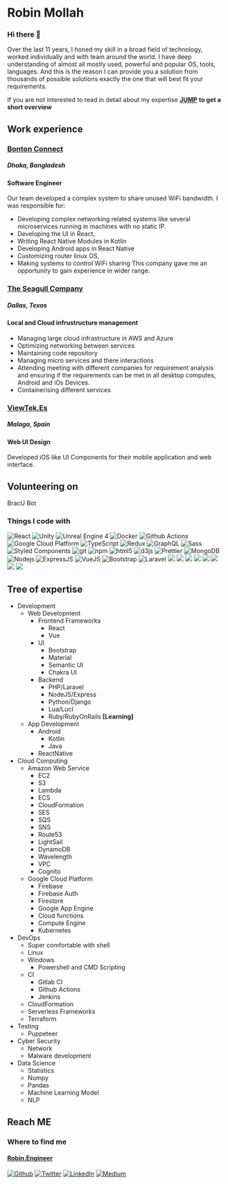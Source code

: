 # Robin Mollah
### Hi there 👋

Over the last 11 years, I honed my skill in a broad field of technology, worked individually and with team around the world. I have deep understanding of almost all mostly used, powerful and popular OS, tools, languages. And this is the reason I can provide you a solution from thousands of possible solutions exactly the one that will best fit your requirements.

If you are not interested to read in detail about my expertise [**JUMP**](#work-experience) **to get a short overview**


<!--
**robinmollah/robinmollah** is a ✨ _special_ ✨ repository because its `README.md` (this file) appears on your GitHub profile.

Here are some ideas to get you started:

- 🔭 I’m currently working on ...
- 🌱 I’m currently learning ...
- 👯 I’m looking to collaborate on ...
- 🤔 I’m looking for help with ...
- 💬 Ask me about ...
- 📫 How to reach me: ...
- 😄 Pronouns: ...
- ⚡ Fun fact: ...
-->
## Work experience
### [Bonton Connect](http://bonton.app)
##### Dhaka, Bangladesh
#### Software Engineer
Our team developed a complex system to share unused WiFi bandwidth. I was responsible for:
- Developing complex networking related systems like several microservices running in machines with no static IP.
- Developing the UI in React,
- Writing React Native Modules in Kotlin
- Developing Android apps in React Native
- Customizing router linux OS,
- Making systems to control WiFi sharing
This company gave me an opportunity to gain experience in wider range.

### [The Seagull Company](https://www.seagullcompany.com/)
##### Dallas, Texas
#### Local and Cloud infrustructure management
- Managing large cloud infrastructure in AWS and Azure
- Optimizing networking between services
- Maintaining code repository
- Managing micro services and there interactions
- Attending meeting with different companies for requirement analysis and ensuring if the requirements can be met in all desktop computes, Android and iOs Devices.
- Containerising different services

### [ViewTek.Es](http://viewtek.es)
##### Malaga, Spain
#### Web UI Design
Developed iOS like UI Components for their mobile application and web interface.

## Volunteering on
BracU Bot

### Things I code with
<p>
  <img alt="React" src="https://img.shields.io/badge/-React-45b8d8?style=flat-square&logo=react&logoColor=white" />
  <img alt="Unity" src="https://img.shields.io/badge/-Unity-8DD6F9?style=flat-square&logo=unity&logoColor=white" />
  <img alt="Unreal Engine 4" src="https://img.shields.io/badge/-Unreal_Engine_4-5849BE?style=flat-square&logo=ue4&logoColor=white" />
  <img alt="Docker" src="https://img.shields.io/badge/-Docker-46a2f1?style=flat-square&logo=docker&logoColor=white" />
  <img alt="Github Actions" src="https://img.shields.io/badge/-Github_Actions-2088FF?style=flat-square&logo=github-actions&logoColor=white" />
  <img alt="Google Cloud Platform" src="https://img.shields.io/badge/-Google_Cloud_Platform-1a73e8?style=flat-square&logo=google-cloud&logoColor=white" />
  <img alt="TypeScript" src="https://img.shields.io/badge/-TypeScript-007ACC?style=flat-square&logo=typescript&logoColor=white" />
<!--   <img alt="Apollo" src="https://img.shields.io/badge/-Apollo%20GraphQL-311C87?style=flat-square&logo=apollo-graphql&logoColor=white" /> -->
<!--   <img alt="Heroku" src="https://img.shields.io/badge/-Heroku-430098?style=flat-square&logo=heroku&logoColor=white" /> -->
  <img alt="Redux" src="https://img.shields.io/badge/-Redux-764ABC?style=flat-square&logo=redux&logoColor=white" />
  <img alt="GraphQL" src="https://img.shields.io/badge/-GraphQL-E10098?style=flat-square&logo=graphql&logoColor=white" />
  <img alt="Sass" src="https://img.shields.io/badge/-Sass-CC6699?style=flat-square&logo=sass&logoColor=white" />
  <img alt="Styled Components" src="https://img.shields.io/badge/-Styled_Components-db7092?style=flat-square&logo=styled-components&logoColor=white" />
  <img alt="git" src="https://img.shields.io/badge/-Git-F05032?style=flat-square&logo=git&logoColor=white" />
<!--   <img alt="NestJs" src="https://img.shields.io/badge/-NestJs-ea2845?style=flat-square&logo=nestjs&logoColor=white" /> -->
<!--   <img alt="angular" src="https://img.shields.io/badge/-Angular-DD0031?style=flat-square&logo=angular&logoColor=white" /> -->
  <img alt="npm" src="https://img.shields.io/badge/-NPM-CB3837?style=flat-square&logo=npm&logoColor=white" />
  <img alt="html5" src="https://img.shields.io/badge/-HTML5-E34F26?style=flat-square&logo=html5&logoColor=white" />
<!--   <img alt="Brave browser" src="https://img.shields.io/badge/-Brave_Browser-FB542B?style=flat-square&logo=brave&logoColor=white" /> -->
<!--   <img alt="Rollup" src="https://img.shields.io/badge/-Rollup-EC4A3F?style=flat-square&logo=rollup.js&logoColor=white" /> -->
  <img alt="d3js" src="https://img.shields.io/badge/-D3.js-F9A03C?style=flat-square&logo=d3.js&logoColor=white" />
  <img alt="Prettier" src="https://img.shields.io/badge/-Prettier-F7B93E?style=flat-square&logo=prettier&logoColor=white" />
  <img alt="MongoDB" src="https://img.shields.io/badge/-MongoDB-13aa52?style=flat-square&logo=mongodb&logoColor=white" />
  <img alt="Nodejs" src="https://img.shields.io/badge/-Nodejs-43853d?style=flat-square&logo=Node.js&logoColor=white" />
  <img alt="ExpressJS" src="https://img.shields.io/badge/Express.js-000000?style=for-the-badge&logo=express&logoColor=white" />
  <img alt="VueJS" src="https://img.shields.io/badge/Vue.js-35495E?style=for-the-badge&logo=vue-dot-js&logoColor=4FC08D" />
  
  <img alt="Bootstrap" src="https://img.shields.io/badge/Bootstrap-563D7C?style=for-the-badge&logo=bootstrap&logoColor=white" />
  <img alt="Laravel" src="https://img.shields.io/badge/Laravel-FF2D20?style=for-the-badge&logo=laravel&logoColor=white" />
  <img src="https://img.shields.io/badge/next.js-000000?style=for-the-badge&logo=nextdotjs&logoColor=white"/>
  <img src="https://img.shields.io/badge/firebase-ffca28?style=for-the-badge&logo=firebase&logoColor=black"/> 
  <img src="https://img.shields.io/badge/Postman-FF6C37?style=for-the-badge&logo=Postman&logoColor=white"/> 
  <img src="https://img.shields.io/badge/Insomnia-5849be?style=for-the-badge&logo=Insomnia&logoColor=white"/> 
<!--   <img src="https://img.shields.io/badge/Jenkins-D24939?style=for-the-badge&logo=Jenkins&logoColor=white"/> -->
<!--   <img src="https://img.shields.io/badge/PowerShell-5391FE?style=for-the-badge&logo=PowerShell&logoColor=white"/>  -->
  <img src="https://img.shields.io/badge/Nginx-009639?style=for-the-badge&logo=nginx&logoColor=white"/> 
  <img src="https://img.shields.io/badge/ChartJS-FF6384?style=for-the-badge&logo=chart-dot-js&logoColor=white"/>
  <img src="https://img.shields.io/badge/Xampp-F37623?style=for-the-badge&logo=xampp&logoColor=white" />
  <img src="https://img.shields.io/badge/Amazon_AWS-232F3E?style=for-the-badge&logo=amazon-aws&logoColor=white" /> 
</p>

## Tree of expertise

* Development
  * Web Development
    * Frontend Frameworks
      * React
      * Vue
    * UI
      * Bootstrap
      * Material
      * Semantic UI
      * Chakra UI
    * Backend
      * PHP/Laravel
      * NodeJS/Express
      * Python/Django
      * Lua/LucI
      * Ruby/RubyOnRails **[Learning]**
  * App Development
    * Android
      * Kotlin
      * Java
    * ReactNative
* Cloud Computing
  * Amazon Web Service
    * EC2
    * S3
    * Lambda
    * ECS
    * CloudFormation
    * SES
    * SQS
    * SNS
    * Route53
    * LightSail
    * DynamoDB
    * Wavelength
    * VPC
    * Cognito
  * Google Cloud Platform
    * Firebase
    * Firebase Auth
    * Firestore
    * Google App Engine
    * Cloud functions
    * Compute Engine
    * Kubernetes
* DevOps
  * Super comfortable with shell
  * Linux
  * Windows
    * Powershell and CMD Scripting
  * CI
    * Gitlab CI
    * Github Actions
    * Jenkins
  * CloudFormation
  * Serverless Frameworks
  * Terraform
* Testing
  * Puppeteer
* Cyber Security
  * Network
  * Malware development
* Data Science
  * Statistics
  * Numpy
  * Pandas
  * Machine Learning Model
  * NLP

## Reach ME
### Where to find me
#### [Robin.Engineer](https://robin.engineer)
<p><a href="https://github.com/robinmollah" target="_blank"><img alt="Github" src="https://img.shields.io/badge/GitHub-%2312100E.svg?&style=for-the-badge&logo=Github&logoColor=white" /></a> <a href="https://twitter.com/robinsajin" target="_blank"><img alt="Twitter" src="https://img.shields.io/badge/twitter-%231DA1F2.svg?&style=for-the-badge&logo=twitter&logoColor=white" /></a> <a href="https://www.linkedin.com/in/robinmollah" target="_blank"><img alt="LinkedIn" src="https://img.shields.io/badge/linkedin-%230077B5.svg?&style=for-the-badge&logo=linkedin&logoColor=white" /></a> <a href="https://medium.com/@robinmollah" target="_blank"><img alt="Medium" src="https://img.shields.io/badge/medium-%2312100E.svg?&style=for-the-badge&logo=medium&logoColor=white" /></a>
</p>
